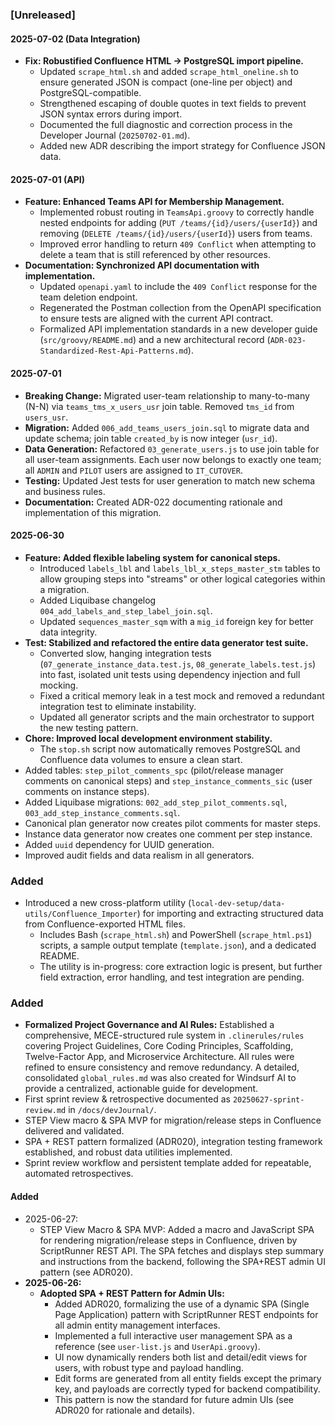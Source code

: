 ### [Unreleased]

#### 2025-07-02 (Data Integration)
- **Fix: Robustified Confluence HTML → PostgreSQL import pipeline.**
  - Updated `scrape_html.sh` and added `scrape_html_oneline.sh` to ensure generated JSON is compact (one-line per object) and PostgreSQL-compatible.
  - Strengthened escaping of double quotes in text fields to prevent JSON syntax errors during import.
  - Documented the full diagnostic and correction process in the Developer Journal (`20250702-01.md`).
  - Added new ADR describing the import strategy for Confluence JSON data.

#### 2025-07-01 (API)
- **Feature: Enhanced Teams API for Membership Management.**
  - Implemented robust routing in `TeamsApi.groovy` to correctly handle nested endpoints for adding (`PUT /teams/{id}/users/{userId}`) and removing (`DELETE /teams/{id}/users/{userId}`) users from teams.
  - Improved error handling to return `409 Conflict` when attempting to delete a team that is still referenced by other resources.
- **Documentation: Synchronized API documentation with implementation.**
  - Updated `openapi.yaml` to include the `409 Conflict` response for the team deletion endpoint.
  - Regenerated the Postman collection from the OpenAPI specification to ensure tests are aligned with the current API contract.
  - Formalized API implementation standards in a new developer guide (`src/groovy/README.md`) and a new architectural record (`ADR-023-Standardized-Rest-Api-Patterns.md`).

#### 2025-07-01
- **Breaking Change:** Migrated user-team relationship to many-to-many (N-N) via `teams_tms_x_users_usr` join table. Removed `tms_id` from `users_usr`.
- **Migration:** Added `006_add_teams_users_join.sql` to migrate data and update schema; join table `created_by` is now integer (`usr_id`).
- **Data Generation:** Refactored `03_generate_users.js` to use join table for all user-team assignments. Each user now belongs to exactly one team; all `ADMIN` and `PILOT` users are assigned to `IT_CUTOVER`.
- **Testing:** Updated Jest tests for user generation to match new schema and business rules.
- **Documentation:** Created ADR-022 documenting rationale and implementation of this migration.

#### 2025-06-30
- **Feature: Added flexible labeling system for canonical steps.**
  - Introduced `labels_lbl` and `labels_lbl_x_steps_master_stm` tables to allow grouping steps into "streams" or other logical categories within a migration.
  - Added Liquibase changelog `004_add_labels_and_step_label_join.sql`.
  - Updated `sequences_master_sqm` with a `mig_id` foreign key for better data integrity.
- **Test: Stabilized and refactored the entire data generator test suite.**
  - Converted slow, hanging integration tests (`07_generate_instance_data.test.js`, `08_generate_labels.test.js`) into fast, isolated unit tests using dependency injection and full mocking.
  - Fixed a critical memory leak in a test mock and removed a redundant integration test to eliminate instability.
  - Updated all generator scripts and the main orchestrator to support the new testing pattern.
- **Chore: Improved local development environment stability.**
  - The `stop.sh` script now automatically removes PostgreSQL and Confluence data volumes to ensure a clean start.
- Added tables: `step_pilot_comments_spc` (pilot/release manager comments on canonical steps) and `step_instance_comments_sic` (user comments on instance steps).
- Added Liquibase migrations: `002_add_step_pilot_comments.sql`, `003_add_step_instance_comments.sql`.
- Canonical plan generator now creates pilot comments for master steps.
- Instance data generator now creates one comment per step instance.
- Added `uuid` dependency for UUID generation.
- Improved audit fields and data realism in all generators.

### Added
- Introduced a new cross-platform utility (`local-dev-setup/data-utils/Confluence_Importer`) for importing and extracting structured data from Confluence-exported HTML files.
  - Includes Bash (`scrape_html.sh`) and PowerShell (`scrape_html.ps1`) scripts, a sample output template (`template.json`), and a dedicated README.
  - The utility is in-progress: core extraction logic is present, but further field extraction, error handling, and test integration are pending.

### Added
- **Formalized Project Governance and AI Rules:** Established a comprehensive, MECE-structured rule system in `.clinerules/rules` covering Project Guidelines, Core Coding Principles, Scaffolding, Twelve-Factor App, and Microservice Architecture. All rules were refined to ensure consistency and remove redundancy. A detailed, consolidated `global_rules.md` was also created for Windsurf AI to provide a centralized, actionable guide for development.
- First sprint review & retrospective documented as `20250627-sprint-review.md` in `/docs/devJournal/`.
- STEP View macro & SPA MVP for migration/release steps in Confluence delivered and validated.
- SPA + REST pattern formalized (ADR020), integration testing framework established, and robust data utilities implemented.
- Sprint review workflow and persistent template added for repeatable, automated retrospectives.

#### Added
- 2025-06-27:
  - STEP View Macro & SPA MVP: Added a macro and JavaScript SPA for rendering migration/release steps in Confluence, driven by ScriptRunner REST API. The SPA fetches and displays step summary and instructions from the backend, following the SPA+REST admin UI pattern (see ADR020).
- **2025-06-26:**
  - **Adopted SPA + REST Pattern for Admin UIs:**
    - Added ADR020, formalizing the use of a dynamic SPA (Single Page Application) pattern with ScriptRunner REST endpoints for all admin entity management interfaces.
    - Implemented a full interactive user management SPA as a reference (see `user-list.js` and `UserApi.groovy`).
    - UI now dynamically renders both list and detail/edit views for users, with robust type and payload handling.
    - Edit forms are generated from all entity fields except the primary key, and payloads are correctly typed for backend compatibility.
    - This pattern is now the standard for future admin UIs (see ADR020 for rationale and details).

